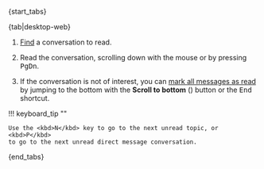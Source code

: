 {start_tabs}

{tab|desktop-web}

1. [Find](/help/finding-a-conversation-to-read) a conversation to read.

1. Read the conversation, scrolling down with the mouse or by pressing
   <kbd>PgDn</kbd>.

1. If the conversation is not of interest, you can
   [mark all messages as read](/help/marking-messages-as-read) by
   jumping to the bottom with the **Scroll to bottom**
   (<i class="fa fa-chevron-down"></i>) button or the <kbd>End</kbd> shortcut.

!!! keyboard_tip ""

    Use the <kbd>N</kbd> key to go to the next unread topic, or <kbd>P</kbd>
    to go to the next unread direct message conversation.

{end_tabs}
